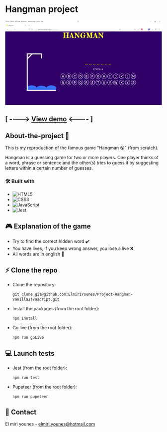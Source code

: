 # Hangman project

![Screenshot of the game](./src/assets/images/demo.gif "Screenshot of the game")

## [ ----> [View demo](https://elmiriyounes.github.io/Project-Hangman-VanillaJavascript/) <---- ]

## About-the-project 🚀

This is my reproduction of the famous game "Hangman 😵" (from scratch).

Hangman is a guessing game for two or more players. One player thinks of a word, phrase or sentence and the other(s) tries to guess it by suggesting letters within a certain number of guesses.

### 🛠 Built with

* ![HTML5](https://img.shields.io/badge/html5-%23E34F26.svg?style=for-the-badge&logo=html5&logoColor=white)
* ![CSS3](https://img.shields.io/badge/css3-%231572B6.svg?style=for-the-badge&logo=css3&logoColor=white)
* ![JavaScript](https://img.shields.io/badge/javascript-%23323330.svg?style=for-the-badge&logo=javascript&logoColor=%23F7DF1E)
* ![Jest](https://img.shields.io/badge/-jest-%23C21325?style=for-the-badge&logo=jest&logoColor=white)

## 🎮 Explanation of the game

* Try to find the correct hidden word ✔️
* You have lives, if you keep wrong answer, you lose a live ❌
* All words are in english 💭


## ⚡️ Clone the repo

* Clone the repository:
    ```gitbash
    git clone git@github.com:ElmiriYounes/Project-Hangman-VanillaJavascript.git
    ```

* Install the packages (from the root folder):
    ```gitbash
    npm install
    ```

* Go live (from the root folder):
    ```gitbash
    npm run goLive
    ```

## 💻 Launch tests

* Jest (from the root folder):
    ```gitbash
    npm run test
    ```

* Pupeteer (from the root folder):
    ```gitbash
    npm run pupeteer
    ```


## 💬 Contact

El miri younes - elmiri.younes@hotmail.com